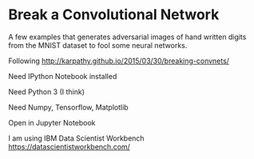 # Break a Convolutional Network

A few examples that generates adversarial images of hand written digits from the MNIST dataset to fool some neural networks. 

Following http://karpathy.github.io/2015/03/30/breaking-convnets/

Need IPython Notebook installed

Need Python 3 (I think)

Need Numpy, Tensorflow, Matplotlib

Open in Jupyter Notebook

I am using IBM Data Scientist Workbench https://datascientistworkbench.com/
